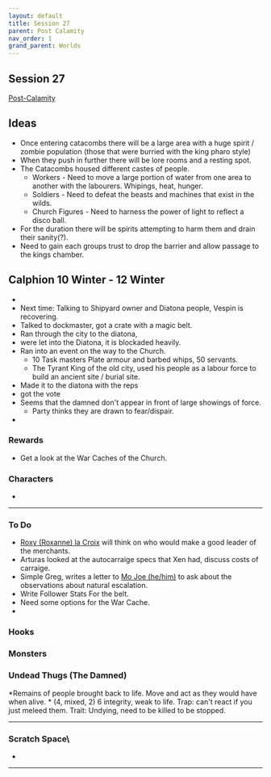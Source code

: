 ```yaml
---
layout: default
title: Session 27
parent: Post Calamity
nav_order: 1
grand_parent: Worlds
---
```

## Session 27
[Post-Calamity](Post-Calamity)

## Ideas
* Once entering catacombs there will be a large area with a huge spirit / zombie population (those that were burried with the king pharo style)
* When they push in further there will be lore rooms and a resting spot.
* The Catacombs housed different castes of people.
	* Workers - Need to move a large portion of water from one area to another with the labourers. Whipings, heat, hunger.
	* Soldiers - Need to defeat the beasts and machines that exist in the wilds.
	* Church Figures - Need to harness the power of light to reflect a disco ball.
* For the duration there will be spirits attempting to harm them and drain their sanity(?).
* Need to gain each groups trust to drop the barrier and allow passage to the kings chamber. 
## Calphion 10 Winter - 12 Winter
* 
* Next time: Talking to Shipyard owner and Diatona people, Vespin is recovering.
* Talked to dockmaster, got a crate with a magic belt.
* Ran through the city to the diatona,
* were let into the Diatona, it is blockaded heavily.
* Ran into an event on the way to the Church.
	* 10 Task masters Plate armour and barbed whips, 50 servants. 
	* The Tyrant King of the old city, used his people as a labour force to build an ancient site / burial site.
* Made it to the diatona with the reps
* got the vote
* Seems that the damned don't appear in front of large showings of force.
	* Party thinks they are drawn to fear/dispair.
* 


### Rewards
* Get a look at the War Caches of the Church.
### Characters
* 
 ---

### To Do

* [Roxy (Roxanne) la Croix](Game/Worlds/Post-Calamity/Verdantholm#Roxy%20(Roxanne)%20la%20Croix) will think on who would make a good leader of the merchants.
* Arturas looked at the autocarraige specs that Xen had, discuss costs of carraige.
* Simple Greg, writes a letter to [Mo Joe (he/him)](Game/Worlds/Post-Calamity/Verdantholm#Mo%20Joe%20(he/him)) to ask about the observations about natural escalation.
* Write Follower Stats For the belt.
* Need some options for the War Cache.
* 


### Hooks

### Monsters
### Undead Thugs (The Damned)
*Remains of people brought back to life. Move and act as they would have when alive. *
(4, mixed, 2) 6 integrity, weak to life.
Trap: can't react if you just meleed them.
Trait: Undying, need to be killed to be stopped.







---

### Scratch Space\
* 







---